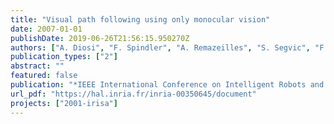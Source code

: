 ```yaml
---
title: "Visual path following using only monocular vision"
date: 2007-01-01
publishDate: 2019-06-26T21:56:15.950270Z
authors: ["A. Diosi", "F. Spindler", "A. Remazeilles", "S. Segvic", "F. Chaumette"]
publication_types: ["2"]
abstract: ""
featured: false
publication: "*IEEE International Conference on Intelligent Robots and Systems (video session), IROS'07*"
url_pdf: "https://hal.inria.fr/inria-00350645/document"
projects: ["2001-irisa"]
---
```


